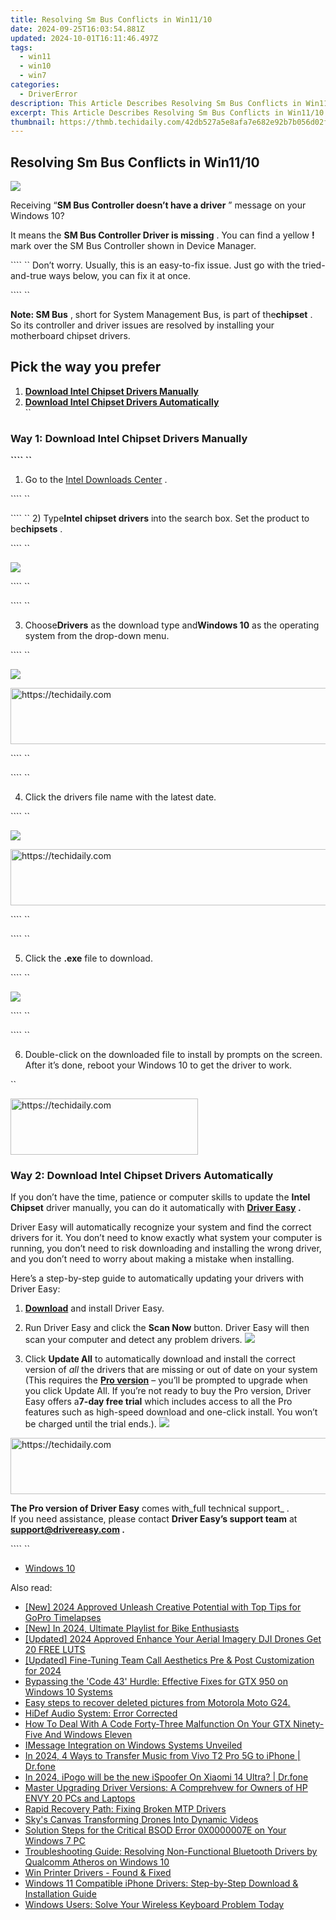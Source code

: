```yaml
---
title: Resolving Sm Bus Conflicts in Win11/10
date: 2024-09-25T16:03:54.881Z
updated: 2024-10-01T16:11:46.497Z
tags:
  - win11
  - win10
  - win7
categories:
  - DriverError
description: This Article Describes Resolving Sm Bus Conflicts in Win11/10
excerpt: This Article Describes Resolving Sm Bus Conflicts in Win11/10
thumbnail: https://thmb.techidaily.com/42db527a5e8afa7e682e92b7b056d02f1f5ec85f1c2a7e4bae6cede878df1e2d.jpg
---
```


## Resolving Sm Bus Conflicts in Win11/10

![](https://images.drivereasy.com/wp-content/uploads/2017/03/1-9.png)

 Receiving “**SM Bus Controller doesn’t have a driver** ” message on your Windows 10?

 It means the **SM Bus Controller Driver is missing** . You can find a  yellow **!**  mark over the SM Bus Controller shown in Device Manager.

```` ``
 Don’t worry. Usually, this is an easy-to-fix issue. Just go with the tried-and-true ways below, you can fix it at once.

```` ``

**Note: SM Bus** , short for System Management Bus, is part of the**chipset** . So its controller and driver issues are resolved by installing your motherboard chipset drivers.

## Pick the way you prefer

1. [**Download Intel Chipset Drivers Manually**](https://ancheer.sjv.io/y96bgp)
2. [**Download Intel Chipset Drivers Automatically**](https://my-balance-meals.pxf.io/1r0rrg)  
``

### Way 1: **Download Intel Chipset Drivers Manually**

**```` ``**

 1) Go to the [Intel Downloads Center](https://downloadcenter.intel.com/) .

```` ``

```` `` 2) Type**Intel chipset drivers** into the search box. Set the product to be**chipsets** .

```` ``

![](https://images.drivereasy.com/wp-content/uploads/2017/03/2-10.png)

```` ``

```` ``

 3) Choose**Drivers** as the download type and**Windows 10** as the operating system from the drop-down menu.

```` ``

![](https://images.drivereasy.com/wp-content/uploads/2017/03/3-7.png)

<!-- affiliate ads begin -->
<a href="https://aligracehair.sjv.io/c/5597632/1915810/19272" target="_top" id="1915810">
  <img src="//a.impactradius-go.com/display-ad/19272-1915810" border="0" alt="https://techidaily.com" width="728" height="90"/>
</a>
<img height="0" width="0" src="https://aligracehair.sjv.io/i/5597632/1915810/19272" style="position:absolute;visibility:hidden;" border="0" />
<!-- affiliate ads end -->

```` ``

```` ``

4) Click the drivers file name with the latest date.

```` ``

![](https://images.drivereasy.com/wp-content/uploads/2017/03/4-9.png)

<!-- affiliate ads begin -->
<a href="https://imp.i357552.net/c/5597632/1001453/11832" target="_top" id="1001453">
  <img src="//a.impactradius-go.com/display-ad/11832-1001453" border="0" alt="https://techidaily.com" width="728" height="90"/>
</a>
<img height="0" width="0" src="https://imp.i357552.net/i/5597632/1001453/11832" style="position:absolute;visibility:hidden;" border="0" />
<!-- affiliate ads end -->

```` ``

```` ``

 5) Click the **.exe**  file to download.

```` ``

![](https://images.drivereasy.com/wp-content/uploads/2017/03/5-8.png)

```` ``

```` ``

 6) Double-click on the downloaded file to install by prompts on the screen. After it’s done, reboot your Windows 10 to get the driver to work.

``

<!-- affiliate ads begin -->
<a href="https://aligracehair.sjv.io/c/5597632/2135355/19272" target="_top" id="2135355">
  <img src="//a.impactradius-go.com/display-ad/19272-2135355" border="0" alt="https://techidaily.com" width="300" height="90"/>
</a>
<img height="0" width="0" src="https://aligracehair.sjv.io/i/5597632/2135355/19272" style="position:absolute;visibility:hidden;" border="0" />
<!-- affiliate ads end -->

### Way 2: Download Intel Chipset Drivers Automatically

 If you don’t have the time, patience or computer skills to update the   **Intel Chipset**  driver manually, you can do it automatically with **[Driver Easy](https://tools.techidaily.com/drivereasy/download/) .**

 Driver Easy will automatically recognize your system and find the correct drivers for it. You don’t need to know exactly what system your computer is running, you don’t need to risk downloading and installing the wrong driver, and you don’t need to worry about making a mistake when installing.

 Here’s a step-by-step guide to automatically updating your drivers with Driver Easy:

 1) **[Download](https://tools.techidaily.com/drivereasy/download/)**  and install Driver Easy.

 2) Run Driver Easy and click the **Scan Now**  button. Driver Easy will then scan your computer and detect any problem drivers.
![](https://www.drivereasy.com/wp-content/uploads/2024/05/DE-scan-now-6.0.jpg)

 3) Click **Update All**  to automatically download and install the correct version of _all_  the drivers that are missing or out of date on your system (This requires the **[Pro version](https://tools.techidaily.com/drivereasy/download/)**  – you’ll be prompted to upgrade when you click Update All. If you’re not ready to buy the Pro version, Driver Easy offers a**7-day free trial** which includes access to all the Pro features such as high-speed download and one-click install. You won’t be charged until the trial ends.).
![](https://www.drivereasy.com/wp-content/uploads/2017/03/de-update-all-SM-Bus-Controller.jpg)

<!-- affiliate ads begin -->
<a href="https://imp.i357552.net/c/5597632/947750/11832" target="_top" id="947750">
  <img src="//a.impactradius-go.com/display-ad/11832-947750" border="0" alt="https://techidaily.com" width="728" height="90"/>
</a>
<img height="0" width="0" src="https://imp.i357552.net/i/5597632/947750/11832" style="position:absolute;visibility:hidden;" border="0" />
<!-- affiliate ads end -->

**The Pro version of Driver Easy** comes with_full technical support_ .  
 If you need assistance, please contact **Driver Easy’s support team** at **[support@drivereasy.com](https://bellelily.pxf.io/m5azgm) .**

```` ``

* [Windows 10](https://tools.techidaily.com/drivereasy/download/)

<ins class="adsbygoogle"
     style="display:block"
     data-ad-format="autorelaxed"
     data-ad-client="ca-pub-7571918770474297"
     data-ad-slot="1223367746"></ins>

<ins class="adsbygoogle"
     style="display:block"
     data-ad-client="ca-pub-7571918770474297"
     data-ad-slot="8358498916"
     data-ad-format="auto"
     data-full-width-responsive="true"></ins>

<span class="atpl-alsoreadstyle">Also read:</span>
<div><ul>
<li><a href="https://vp-tips.techidaily.com/new-2024-approved-unleash-creative-potential-with-top-tips-for-gopro-timelapses/"><u>[New] 2024 Approved Unleash Creative Potential with Top Tips for GoPro Timelapses</u></a></li>
<li><a href="https://screen-activity-recording.techidaily.com/new-in-2024-ultimate-playlist-for-bike-enthusiasts/"><u>[New] In 2024, Ultimate Playlist for Bike Enthusiasts</u></a></li>
<li><a href="https://vp-tips.techidaily.com/updated-2024-approved-enhance-your-aerial-imagery-dji-drones-get-20-free-luts/"><u>[Updated] 2024 Approved Enhance Your Aerial Imagery DJI Drones Get 20 FREE LUTS</u></a></li>
<li><a href="https://video-screen-grab.techidaily.com/updated-fine-tuning-team-call-aesthetics-pre-and-post-customization-for-2024/"><u>[Updated] Fine-Tuning Team Call Aesthetics Pre & Post Customization for 2024</u></a></li>
<li><a href="https://driver-error.techidaily.com/bypassing-the-code-43-hurdle-effective-fixes-for-gtx-950-on-windows-10-systems/"><u>Bypassing the 'Code 43' Hurdle: Effective Fixes for GTX 950 on Windows 10 Systems</u></a></li>
<li><a href="https://phone-solutions.techidaily.com/easy-steps-to-recover-deleted-pictures-from-motorola-moto-g24-by-fonelab-android-recover-pictures/"><u>Easy steps to recover deleted pictures from Motorola Moto G24.</u></a></li>
<li><a href="https://driver-error.techidaily.com/hidef-audio-system-error-corrected/"><u>HiDef Audio System: Error Corrected</u></a></li>
<li><a href="https://driver-error.techidaily.com/how-to-deal-with-a-code-forty-three-malfunction-on-your-gtx-ninety-five-and-windows-eleven/"><u>How To Deal With A Code Forty-Three Malfunction On Your GTX Ninety-Five And Windows Eleven</u></a></li>
<li><a href="https://win11-tips.techidaily.com/imessage-integration-on-windows-systems-unveiled/"><u>IMessage Integration on Windows Systems Unveiled</u></a></li>
<li><a href="https://android-transfer.techidaily.com/in-2024-4-ways-to-transfer-music-from-vivo-t2-pro-5g-to-iphone-drfone-by-drfone-transfer-from-android-transfer-from-android/"><u>In 2024, 4 Ways to Transfer Music from Vivo T2 Pro 5G to iPhone | Dr.fone</u></a></li>
<li><a href="https://android-pokemon-go.techidaily.com/in-2024-ipogo-will-be-the-new-ispoofer-on-xiaomi-14-ultra-drfone-by-drfone-virtual-android/"><u>In 2024, iPogo will be the new iSpoofer On Xiaomi 14 Ultra? | Dr.fone</u></a></li>
<li><a href="https://driver-error.techidaily.com/master-upgrading-driver-versions-a-comprehvew-for-owners-of-hp-envy-20-pcs-and-laptops/"><u>Master Upgrading Driver Versions: A Comprehvew for Owners of HP ENVY 20 PCs and Laptops</u></a></li>
<li><a href="https://driver-error.techidaily.com/rapid-recovery-path-fixing-broken-mtp-drivers/"><u>Rapid Recovery Path: Fixing Broken MTP Drivers</u></a></li>
<li><a href="https://article-tips.techidaily.com/skys-canvas-transforming-drones-into-dynamic-videos/"><u>Sky's Canvas Transforming Drones Into Dynamic Videos</u></a></li>
<li><a href="https://driver-error.techidaily.com/solution-steps-for-the-critical-bsod-error-0x0000007e-on-your-windows-7-pc/"><u>Solution Steps for the Critical BSOD Error 0X0000007E on Your Windows 7 PC</u></a></li>
<li><a href="https://driver-error.techidaily.com/troubleshooting-guide-resolving-non-functional-bluetooth-drivers-by-qualcomm-atheros-on-windows-10/"><u>Troubleshooting Guide: Resolving Non-Functional Bluetooth Drivers by Qualcomm Atheros on Windows 10</u></a></li>
<li><a href="https://driver-error.techidaily.com/win-printer-drivers-found-and-fixed/"><u>Win Printer Drivers - Found & Fixed</u></a></li>
<li><a href="https://hardware-help.techidaily.com/windows-11-compatible-iphone-drivers-step-by-step-download-and-installation-guide/"><u>Windows 11 Compatible iPhone Drivers: Step-by-Step Download & Installation Guide</u></a></li>
<li><a href="https://driver-error.techidaily.com/windows-users-solve-your-wireless-keyboard-problem-today/"><u>Windows Users: Solve Your Wireless Keyboard Problem Today</u></a></li>
</ul></div>

